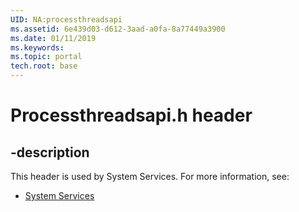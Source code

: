 ```yaml
---
UID: NA:processthreadsapi
ms.assetid: 6e439d03-d612-3aad-a0fa-8a77449a3900
ms.date: 01/11/2019
ms.keywords: 
ms.topic: portal
tech.root: base
---
```


# Processthreadsapi.h header


## -description


This header is used by System Services. For more information, see:

- [System Services](../_base/index.md)


